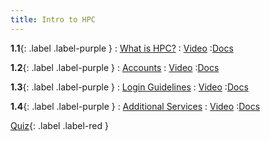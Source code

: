 ```yaml
---
title: Intro to HPC
---
```


**1.1**{: .label .label-purple }
: [What is HPC?](#)
   : [Video](#)
      :[Docs](#)

**1.2**{: .label .label-purple }
: [Accounts](#)
   : [Video](#)
      :[Docs](#)
      
**1.3**{: .label .label-purple }
: [Login Guidelines](#)
   : [Video](#)
      :[Docs](#)
      
**1.4**{: .label .label-purple }
: [Additional Services](#)
   : [Video](#)
      :[Docs](#)
      
[Quiz](#){: .label .label-red }
